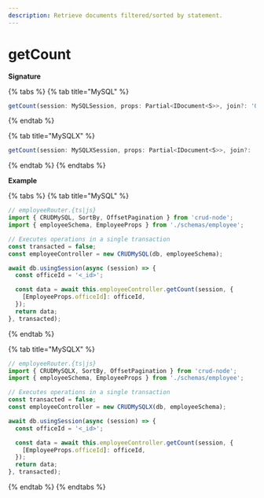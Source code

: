 ```yaml
---
description: Retrieve documents filtered/sorted by statement.
---
```


# getCount

**Signature**

{% tabs %}
{% tab title="MySQL" %}
```javascript
getCount(session: MySQLSession, props: Partial<IDocument<S>>, join?: 'OR' | 'AND'): Promise<number>;
```
{% endtab %}

{% tab title="MySQLX" %}
```javascript
getCount(session: MySQLXSession, props: Partial<IDocument<S>>, join?: 'OR' | 'AND'): Promise<number>;
```
{% endtab %}
{% endtabs %}

**Example**

{% tabs %}
{% tab title="MySQL" %}
```javascript
// employeeRouter.{ts|js}
import { CRUDMySQL, SortBy, OffsetPagination } from 'crud-node';
import { employeeSchema, EmployeeProps } from './schemas/employee';

// Executes operations in a single transaction
const transacted = false;
const employeeController = new CRUDMySQL(db, employeeSchema);

await db.usingSession(async (session) => {
  const officeId = '<_id>';

  const data = await this.employeeController.getCount(session, {
    [EmployeeProps.officeId]: officeId,
  });
  return data;
}, transacted);
```
{% endtab %}

{% tab title="MySQLX" %}
```javascript
// employeeRouter.{ts|js}
import { CRUDMySQLX, SortBy, OffsetPagination } from 'crud-node';
import { employeeSchema, EmployeeProps } from './schemas/employee';

// Executes operations in a single transaction
const transacted = false;
const employeeController = new CRUDMySQLX(db, employeeSchema);

await db.usingSession(async (session) => {
  const officeId = '<_id>';

  const data = await this.employeeController.getCount(session, {
    [EmployeeProps.officeId]: officeId,
  });
  return data;
}, transacted);
```
{% endtab %}
{% endtabs %}
